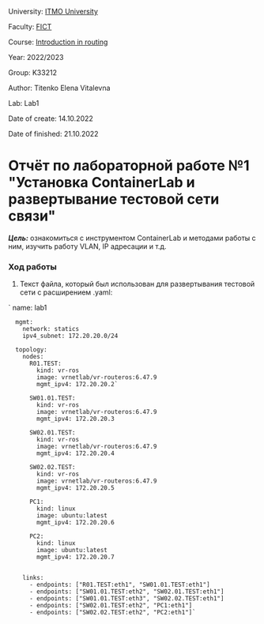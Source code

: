 University: [ITMO University](https://itmo.ru/ru/)

Faculty: [FICT](https://fict.itmo.ru)

Course: [Introduction in routing](https://github.com/itmo-ict-faculty/introduction-in-routing)

Year: 2022/2023

Group: K33212

Author: Titenko Elena Vitalevna

Lab: Lab1

Date of create: 14.10.2022

Date of finished: 21.10.2022

# Отчёт по лабораторной работе №1 "Установка ContainerLab и развертывание тестовой сети связи"

***Цель:*** ознакомиться с инструментом ContainerLab и методами работы с ним, изучить работу VLAN, IP адресации и т.д.

### Ход работы

1. Текст файла, который был использован для развертывания тестовой сети с расширением .yaml:
      
`       name: lab1

      mgmt:
        network: statics
        ipv4_subnet: 172.20.20.0/24

      topology: 
        nodes: 
          R01.TEST:
            kind: vr-ros
            image: vrnetlab/vr-routeros:6.47.9
            mgmt_ipv4: 172.20.20.2`

          SW01.01.TEST:
            kind: vr-ros
            image: vrnetlab/vr-routeros:6.47.9
            mgmt_ipv4: 172.20.20.3

          SW02.01.TEST:
            kind: vr-ros
            image: vrnetlab/vr-routeros:6.47.9
            mgmt_ipv4: 172.20.20.4

          SW02.02.TEST:
            kind: vr-ros
            image: vrnetlab/vr-routeros:6.47.9
            mgmt_ipv4: 172.20.20.5

          PC1:
            kind: linux
            image: ubuntu:latest
            mgmt_ipv4: 172.20.20.6

          PC2:
            kind: linux
            image: ubuntu:latest
            mgmt_ipv4: 172.20.20.7


        links: 
          - endpoints: ["R01.TEST:eth1", "SW01.01.TEST:eth1"]
          - endpoints: ["SW01.01.TEST:eth2", "SW02.01.TEST:eth1"]
          - endpoints: ["SW01.01.TEST:eth3", "SW02.02.TEST:eth1"]
          - endpoints: ["SW02.01.TEST:eth2", "PC1:eth1"]
          - endpoints: ["SW02.02.TEST:eth2", "PC2:eth1"]`
    
    
